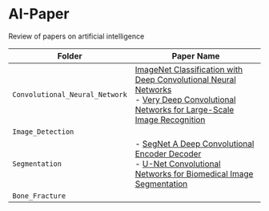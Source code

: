 # AI-Paper
Review of papers on artificial intelligence


| Folder | Paper Name |
| --- | --- |
| `Convolutional_Neural_Network` | [ImageNet Classification with Deep Convolutional Neural Networks](https://github.com/Jugahy/AI-Paper/blob/main/Convolutional%20Neural%20Network/ImageNet%20Classification%20with%20Deep%20Convolutional%20Neural%20Networks.ipynb)<br> - [Very Deep Convolutional Networks for Large-Scale Image Recognition](https://github.com/Jugahy/AI-Paper/blob/main/Convolutional%20Neural%20Network/Very%20Deep%20Convolutional%20Networks%20for%20Large-Scale%20Image%20Recognition.ipynb) |
| `Image_Detection` ||
| `Segmentation` | - [SegNet A Deep Convolutional Encoder Decoder](https://github.com/Jugahy/AI-Paper/blob/main/Segmentation/SegNet%20A%20Deep%20Convolutional%20Encoder%20Decoder.pdf)<br> - [U-Net Convolutional Networks for Biomedical Image Segmentation](https://github.com/Jugahy/AI-Paper/blob/main/Segmentation/U-Net%20Convolutional%20Networks%20for%20Biomedical%20Image%20Segmentation.pdf) |
| `Bone_Fracture` ||
